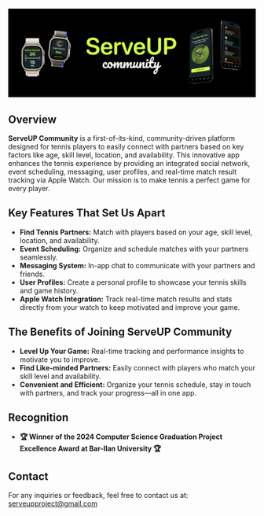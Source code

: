 ![ServeUp Logo| 400](https://github.com/YuvalKorenfeld/ServeUP-Community/blob/main/ServeUp-Client/assets/community.png)
## Overview
**ServeUP Community** is a first-of-its-kind, community-driven platform designed for tennis players to easily connect with partners based on key factors like age, skill level, location, and availability. This innovative app enhances the tennis experience by providing an integrated social network, event scheduling, messaging, user profiles, and real-time match result tracking via Apple Watch. Our mission is to make tennis a perfect game for every player.



## Key Features That Set Us Apart

- **Find Tennis Partners:** Match with players based on your age, skill level, location, and availability.
- **Event Scheduling:** Organize and schedule matches with your partners seamlessly.
- **Messaging System:** In-app chat to communicate with your partners and friends.
- **User Profiles:** Create a personal profile to showcase your tennis skills and game history.
- **Apple Watch Integration:** Track real-time match results and stats directly from your watch to keep motivated and improve your game.



## The Benefits of Joining ServeUP Community

- **Level Up Your Game:** Real-time tracking and performance insights to motivate you to improve.
- **Find Like-minded Partners:** Easily connect with players who match your skill level and availability.
- **Convenient and Efficient:** Organize your tennis schedule, stay in touch with partners, and track your progress—all in one app.



## Recognition

- **🏆 Winner of the 2024 Computer Science Graduation Project Excellence Award at Bar-Ilan University 🏆**



## Contact

For any inquiries or feedback, feel free to contact us at:  
serveupproject@gmail.com  



